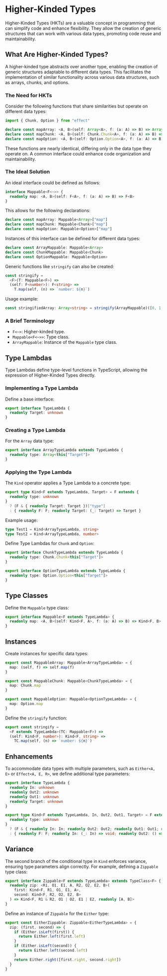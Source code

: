 # Higher-Kinded Types

Higher-Kinded Types (HKTs) are a valuable concept in programming that can simplify code and enhance flexibility. They allow the creation of generic structures that can work with various data types, promoting code reuse and maintainability.

## What Are Higher-Kinded Types?

A higher-kinded type abstracts over another type, enabling the creation of generic structures adaptable to different data types. This facilitates the implementation of similar functionality across various data structures, such as arrays, chunks, and options.

### The Need for HKTs

Consider the following functions that share similarities but operate on different data types:

```ts
import { Chunk, Option } from "effect"

declare const mapArray: <A, B>(self: Array<A>, f: (a: A) => B) => Array<B>
declare const mapChunk: <A, B>(self: Chunk.Chunk<A>, f: (a: A) => B) => Chunk.Chunk<B>
declare const mapOption: <A, B>(self: Option.Option<A>, f: (a: A) => B) => Option.Option<B>
```

These functions are nearly identical, differing only in the data type they operate on. A common interface could enhance code organization and maintainability.

### The Ideal Solution

An ideal interface could be defined as follows:

```ts
interface Mappable<F<~>> {
  readonly map: <A, B>(self: F<A>, f: (a: A) => B) => F<B>
}
```

This allows for the following declarations:

```ts
declare const mapArray: Mappable<Array>["map"]
declare const mapChunk: Mappable<Chunk>["map"]
declare const mapOption: Mappable<Option>["map"]
```

Instances of this interface can be defined for different data types:

```ts
declare const ArrayMappable: Mappable<Array>
declare const ChunkMappable: Mappable<Chunk>
declare const OptionMappable: Mappable<Option>
```

Generic functions like `stringify` can also be created:

```ts
const stringify =
  <F>(T: Mappable<F>) =>
  (self: F<number>): F<string> =>
    T.map(self, (n) => `number: ${n}`)
```

Usage example:

```ts
const stringifiedArray: Array<string> = stringify(ArrayMappable)([0, 1, 2])
```

### A Brief Terminology

- `F<~>`: Higher-kinded type.
- `Mappable<F<~>>`: Type class.
- `ArrayMappable`: Instance of the `Mappable` type class.

## Type Lambdas

Type Lambdas define type-level functions in TypeScript, allowing the expression of Higher-Kinded Types directly.

### Implementing a Type Lambda

Define a base interface:

```ts
export interface TypeLambda {
  readonly Target: unknown
}
```

### Creating a Type Lambda

For the `Array` data type:

```ts
export interface ArrayTypeLambda extends TypeLambda {
  readonly type: Array<this["Target"]>
}
```

### Applying the Type Lambda

The `Kind` operator applies a Type Lambda to a concrete type:

```ts
export type Kind<F extends TypeLambda, Target> = F extends {
  readonly type: unknown
}
  ? (F & { readonly Target: Target })["type"]
  : { readonly F: F; readonly Target: (_: Target) => Target }
```

Example usage:

```ts
type Test1 = Kind<ArrayTypeLambda, string>
type Test2 = Kind<ArrayTypeLambda, number>
```

Define Type Lambdas for `Chunk` and `Option`:

```ts
export interface ChunkTypeLambda extends TypeLambda {
  readonly type: Chunk.Chunk<this["Target"]>
}

export interface OptionTypeLambda extends TypeLambda {
  readonly type: Option.Option<this["Target"]>
}
```

## Type Classes

Define the `Mappable` type class:

```ts
export interface Mappable<F extends TypeLambda> {
  readonly map: <A, B>(self: Kind<F, A>, f: (a: A) => B) => Kind<F, B>
}
```

## Instances

Create instances for specific data types:

```ts
export const MappableArray: Mappable<ArrayTypeLambda> = {
  map: (self, f) => self.map(f)
}

export const MappableChunk: Mappable<ChunkTypeLambda> = {
  map: Chunk.map
}

export const MappableOption: Mappable<OptionTypeLambda> = {
  map: Option.map
}
```

Define the `stringify` function:

```ts
export const stringify =
  <F extends TypeLambda>(TC: Mappable<F>) =>
  (self: Kind<F, number>): Kind<F, string> =>
    TC.map(self, (n) => `number: ${n}`)
```

## Enhancements

To accommodate data types with multiple parameters, such as `Either<A, E>` or `Effect<A, E, R>`, we define additional type parameters:

```ts
export interface TypeLambda {
  readonly In: unknown
  readonly Out2: unknown
  readonly Out1: unknown
  readonly Target: unknown
}

export type Kind<F extends TypeLambda, In, Out2, Out1, Target> = F extends {
  readonly type: unknown
}
  ? (F & { readonly In: In; readonly Out2: Out2; readonly Out1: Out1; readonly Target: Target })["type"]
  : { readonly F: F; readonly In: (_: In) => void; readonly Out2: () => Out2; readonly Out1: () => Out1; readonly Target: (_: Target) => Target }
```

## Variance

The second branch of the conditional type in `Kind` enforces variance, ensuring type parameters align correctly. For example, defining a `Zippable` type class:

```ts
export interface Zippable<F extends TypeLambda> extends TypeClass<F> {
  readonly zip: <R1, O1, E1, A, R2, O2, E2, B>(
    first: Kind<F, R1, O1, E1, A>,
    second: Kind<F, R2, O2, E2, B>
  ) => Kind<F, R1 & R2, O1 | O2, E1 | E2, readonly [A, B]>
}
```

Define an instance of `Zippable` for the `Either` type:

```ts
export const EitherZippable: Zippable<EitherTypeLambda> = {
  zip: (first, second) => {
    if (Either.isLeft(first)) {
      return Either.left(first.left)
    }
    if (Either.isLeft(second)) {
      return Either.left(second.left)
    }
    return Either.right([first.right, second.right])
  }
}
```